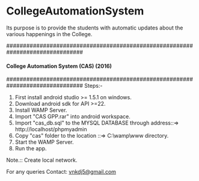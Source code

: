 # CollegeAutomationSystem
Its purpose is to provide the students with automatic updates about the various happenings in the College. 

###############################################################################
####        College Automation System (CAS) (2016)                         ####
###############################################################################
Steps:-

1. First install android studio >= 1.5.1 on windows.
2. Download android sdk for API >=22.
3. Install WAMP Server.
4. Import "CAS GPP.rar" into android workspace.
5. Import "cas_db.sql" to the MYSQL DATABASE through address::=>  http://localhost/phpmyadmin
6. Copy "cas" folder to the location ::=> C:\\wamp\www   directory.
7. Start the WAMP Server.
8. Run the app.

Note.:: Create local network.

For any queries Contact: vnkdj5@gmail.com
